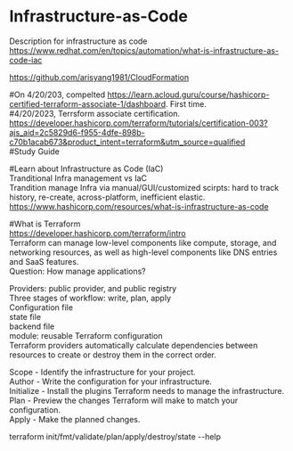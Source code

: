 # Infrastructure-as-Code
Description for infrastructure as code \
https://www.redhat.com/en/topics/automation/what-is-infrastructure-as-code-iac

https://github.com/arisyang1981/CloudFormation  

#On 4/20/203, compelted https://learn.acloud.guru/course/hashicorp-certified-terraform-associate-1/dashboard. First time.  
#4/20/2023, Terrsform associate certification.  
https://developer.hashicorp.com/terraform/tutorials/certification-003?ajs_aid=2c5829d6-f955-4dfe-898b-c70b1acab673&product_intent=terraform&utm_source=qualified  
#Study Guide  

#Learn about Infrastructure as Code (IaC)  
Tranditional Infra management vs IaC  
Trandition manage Infra via manual/GUI/customized scirpts: hard to track history, re-create, across-platform, inefficient elastic.  
https://www.hashicorp.com/resources/what-is-infrastructure-as-code  

#What is Terraform  
https://developer.hashicorp.com/terraform/intro  
Terraform can manage low-level components like compute, storage, and networking resources, as well as high-level components like DNS entries and SaaS features.  
Question: How manage applications?  


Providers: public provider, and public registry  
Three stages of workflow: write, plan, apply  
Configuration file  
state file  
backend file  
module: reusable Terraform configuration  
Terraform providers automatically calculate dependencies between resources to create or destroy them in the correct order.  

Scope - Identify the infrastructure for your project.  
Author - Write the configuration for your infrastructure.  
Initialize - Install the plugins Terraform needs to manage the infrastructure.  
Plan - Preview the changes Terraform will make to match your configuration.  
Apply - Make the planned changes.  


terraform init/fmt/validate/plan/apply/destroy/state --help
